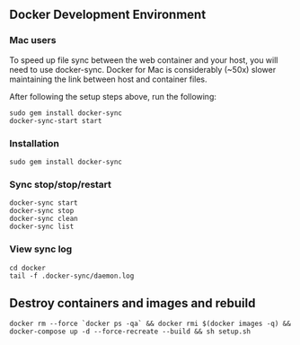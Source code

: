 ## Docker Development Environment

### Mac users

To speed up file sync between the web container and your host, you will need to use docker-sync. Docker for Mac is considerably (~50x) slower maintaining the link between host and container files.

After following the setup steps above, run the following:

    sudo gem install docker-sync
    docker-sync-start start

### Installation

    sudo gem install docker-sync

### Sync stop/stop/restart

    docker-sync start
    docker-sync stop
    docker-sync clean
    docker-sync list

### View sync log

    cd docker
    tail -f .docker-sync/daemon.log

## Destroy containers and images and rebuild

    docker rm --force `docker ps -qa` && docker rmi $(docker images -q) && docker-compose up -d --force-recreate --build && sh setup.sh
